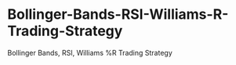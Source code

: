# Bollinger-Bands-RSI-Williams-R-Trading-Strategy
Bollinger Bands, RSI, Williams %R Trading Strategy
